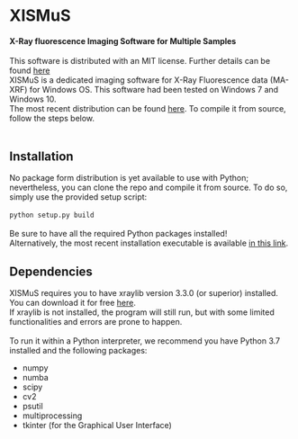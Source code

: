 # XISMuS
#### X-Ray fluorescence Imaging Software for Multiple Samples

This software is distributed with an MIT license. Further details can be found [here](../master/LICENSE)<br>
XISMuS is a dedicated imaging software for X-Ray Fluorescence data (MA-XRF) for Windows OS. This software had been tested on Windows 7 and Windows 10. <br>
The most recent distribution can be found [here](https://www.google.com/). To compile it from source, follow the steps below.<br>
<br>
## Installation
No package form distribution is yet available to use with Python; nevertheless, you can clone the repo and compile it from source. To do so, simply use the provided setup script:<br>
<br>
`python setup.py build`<br>
<br>
Be sure to have all the required Python packages installed!<br>
Alternatively, the most recent installation executable is available [in this link](https://www.google.com/).<br>

## Dependencies
XISMuS requires you to have xraylib version 3.3.0 (or superior) installed. You can download it for free [here][xraylib].<br>
If xraylib is not installed, the program will still run, but with some limited functionalities and errors are prone to happen.<br>
<br>
To run it within a Python interpreter, we recommend you have Python 3.7 installed and the following packages:<br>
* numpy<br>
* numba<br>
* scipy<br>
* cv2<br>
* psutil<br>
* multiprocessing<br>
* tkinter (for the Graphical User Interface)<br>

[xraylib]: http://lvserver.ugent.be/xraylib/xraylib-3.3.0-win64.exe
